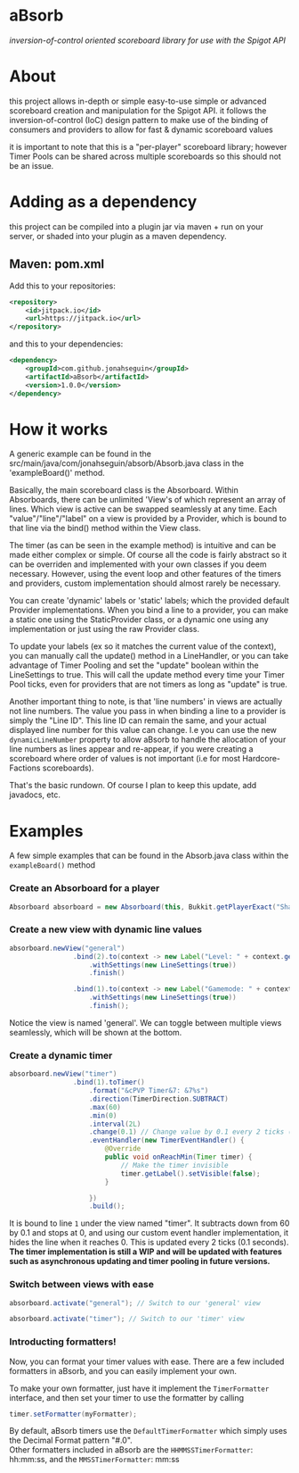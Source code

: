 # aBsorb
*inversion-of-control oriented scoreboard library for use with the Spigot API*

# About
this project allows in-depth or simple easy-to-use simple or advanced scoreboard creation and manipulation for the Spigot API.
it follows the inversion-of-control (IoC) design pattern to make use of the binding of consumers and providers to allow for
fast & dynamic scoreboard values

it is important to note that this is a "per-player" scoreboard library;  however Timer Pools can be shared across multiple scoreboards
so this should not be an issue.


# Adding as a dependency
this project can be compiled into a plugin jar via maven + run on your server, or shaded into your plugin as a maven dependency.


## Maven: pom.xml
Add this to your repositories:
```xml
<repository>
    <id>jitpack.io</id>
    <url>https://jitpack.io</url>
</repository>
```
and this to your dependencies:
```xml
<dependency>
    <groupId>com.github.jonahseguin</groupId>
    <artifactId>aBsorb</artifactId>
    <version>1.0.0</version>
</dependency>
```


# How it works
A generic example can be found in the src/main/java/com/jonahseguin/absorb/Absorb.java class in the 'exampleBoard()' method.

Basically, the main scoreboard class is the Absorboard.  Within Absorboards, there can be unlimited 'View's of which represent an array
of lines.  Which view is active can be swapped seamlessly at any time.  Each "value"/"line"/"label" on a view is provided by a 
Provider, which is bound to that line via the bind() method within the View class.

The timer (as can be seen in the example method) is intuitive and can be made either complex or simple.  Of course all the code is
fairly abstract so it can be overriden and implemented with your own classes if you deem necessary.  However, using the event loop
and other features of the timers and providers, custom implementation should almost rarely be necessary.

You can create 'dynamic' labels or 'static' labels; which the provided default Provider implementations.  When you bind a line to a provider,
you can make a static one using the StaticProvider class, or a dynamic one using any implementation or just using the raw Provider class.

To update your labels (ex so it matches the current value of the context), you can manually call the update() method in a LineHandler, or
you can take advantage of Timer Pooling and set the "update" boolean within the LineSettings to true.  This will call the update method
every time your Timer Pool ticks, even for providers that are not timers as long as "update" is true.

Another important thing to note, is that 'line numbers' in views are actually not line numbers.  The value you pass in when binding a line to a provider is simply the "Line ID".  This line ID can remain the same, and your actual displayed line number for this value can change.  I.e you can use the new `dynamicLineNumber` property to allow aBsorb to handle the allocation of your line numbers as lines appear and re-appear, if you were creating a scoreboard where order of values is not important (i.e for most Hardcore-Factions scoreboards).

That's the basic rundown.  Of course I plan to keep this update, add javadocs, etc.


# Examples

A few simple examples that can be found in the Absorb.java class within the `exampleBoard()` method

### Create an Absorboard for a player
```java
Absorboard absorboard = new Absorboard(this, Bukkit.getPlayerExact("Shawckz"), "My Scoreboard");
```

### Create a new view with dynamic line values
```java
absorboard.newView("general")
                .bind(2).to(context -> new Label("Level: " + context.getPlayer().getLevel()))
                    .withSettings(new LineSettings(true))
                    .finish()

                .bind(1).to(context -> new Label("Gamemode: " + context.getPlayer().getGameMode().toString()))
                    .withSettings(new LineSettings(true))
                    .finish();
```
Notice the view is named 'general'.  We can toggle between multiple views seamlessly, which will be shown at the bottom.

### Create a dynamic timer
```java
absorboard.newView("timer")
                .bind(1).toTimer()
                    .format("&cPVP Timer&7: &7%s")
                    .direction(TimerDirection.SUBTRACT)
                    .max(60)
                    .min(0)
                    .interval(2L)
                    .change(0.1) // Change value by 0.1 every 2 ticks (0.1 seconds)
                    .eventHandler(new TimerEventHandler() {
                        @Override
                        public void onReachMin(Timer timer) {
                            // Make the timer invisible
                            timer.getLabel().setVisible(false);
                        }

                    })
                    .build();
```
It is bound to line `1` under the view named "timer".  It subtracts down from 60 by 0.1 and stops at 0, and using our custom event handler implementation, it hides the line when it reaches 0.  This is updated every 2 ticks (0.1 seconds).
**The timer implementation is still a WIP and will be updated with features such as asynchronous updating and timer pooling in future versions.**

### Switch between views with ease
```java
absorboard.activate("general"); // Switch to our 'general' view

absorboard.activate("timer"); // Switch to our 'timer' view
```

### Introducting formatters!

Now, you can format your timer values with ease.  There are a few included formatters in aBsorb, and you can easily implement your own.

To make your own formatter, just have it implement the `TimerFormatter` interface, and then set your timer to use the formatter by calling
```java
timer.setFormatter(myFormatter);
```

By default, aBsorb timers use the `DefaultTimerFormatter` which simply uses the Decimal Format pattern "#.0".  
Other formatters included in aBsorb are the `HHMMSSTimerFormatter`: hh:mm:ss,
and the `MMSSTimerFormatter`: mm:ss
